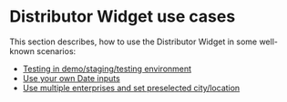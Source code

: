 # Distributor Widget use cases

This section describes, how to use the Distributor Widget in some well-known scenarios:

* [Testing in demo/staging/testing environment](./testing-in-staging-environment.md)
* [Use your own Date inputs](./use-own-date-inputs.md)
* [Use multiple enterprises and set preselected city/location](./use-multi-enterprise-set-preselected-location.md)
